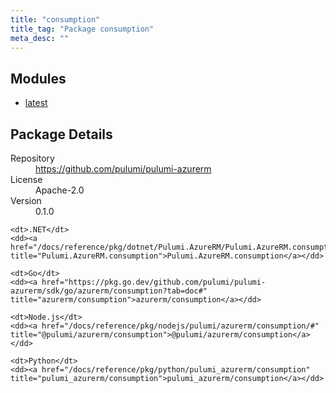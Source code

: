 ```yaml
---
title: "consumption"
title_tag: "Package consumption"
meta_desc: ""
---
```


<!-- WARNING: this file was generated by Pulumi Docs Generator. -->
<!-- Do not edit by hand unless you're certain you know what you are doing! -->



<h2 id="modules">Modules</h2>
<ul class="api">
    <li><a href="latest/" title="latest"><span class="symbol module"></span>latest</a></li>
</ul>

<h2 id="package-details">Package Details</h2>
<dl class="package-details">
	<dt>Repository</dt>
	<dd><a href="https://github.com/pulumi/pulumi-azurerm">https://github.com/pulumi/pulumi-azurerm</a></dd>
	<dt>License</dt>
	<dd>Apache-2.0</dd>
	<dt>Version</dt>
	<dd>0.1.0</dd>
</dl>



<dl class="tabular">

    <dt>.NET</dt>
    <dd><a href="/docs/reference/pkg/dotnet/Pulumi.AzureRM/Pulumi.AzureRM.consumption.html" title="Pulumi.AzureRM.consumption">Pulumi.AzureRM.consumption</a></dd>

    <dt>Go</dt>
    <dd><a href="https://pkg.go.dev/github.com/pulumi/pulumi-azurerm/sdk/go/azurerm/consumption?tab=doc#" title="azurerm/consumption">azurerm/consumption</a></dd>

    <dt>Node.js</dt>
    <dd><a href="/docs/reference/pkg/nodejs/pulumi/azurerm/consumption/#" title="@pulumi/azurerm/consumption">@pulumi/azurerm/consumption</a></dd>

    <dt>Python</dt>
    <dd><a href="/docs/reference/pkg/python/pulumi_azurerm/consumption" title="pulumi_azurerm/consumption">pulumi_azurerm/consumption</a></dd>

</dl>

